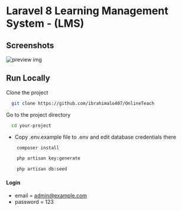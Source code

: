 # Laravel 8 Learning Management System - (LMS)

## Screenshots

![preview img](/preview.jpg)

## Run Locally

Clone the project

```bash
  git clone https://github.com/ibrahimalo407/OnlineTeach
```

Go to the project directory

```bash
  cd your-project
```

-   Copy .env.example file to .env and edit database credentials there

```bash
    composer install
```

```bash
    php artisan key:generate
```

```bash
    php artisan db:seed
```

#### Login

-   email = admin@example.com
-   password = 123
